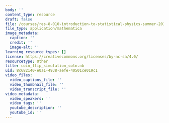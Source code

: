 ```yaml
---
body: ''
content_type: resource
draft: false
file: /courses/res-8-010-introduction-to-statistical-physics-summer-2018/coin_flip_simulation_soln.nb
file_type: application/mathematica
image_metadata:
  caption: ''
  credit: ''
  image-alt: ''
learning_resource_types: []
license: https://creativecommons.org/licenses/by-nc-sa/4.0/
resourcetype: Other
title: coin_flip_simulation_soln.nb
uid: 8c682140-e0a1-4938-aefe-40501ce019c1
video_files:
  video_captions_file: ''
  video_thumbnail_file: ''
  video_transcript_file: ''
video_metadata:
  video_speakers: ''
  video_tags: ''
  youtube_description: ''
  youtube_id: ''
---
```

